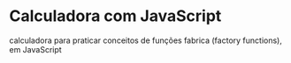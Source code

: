 # Calculadora com JavaScript
calculadora para praticar conceitos de funções fabrica (factory functions), em JavaScript
